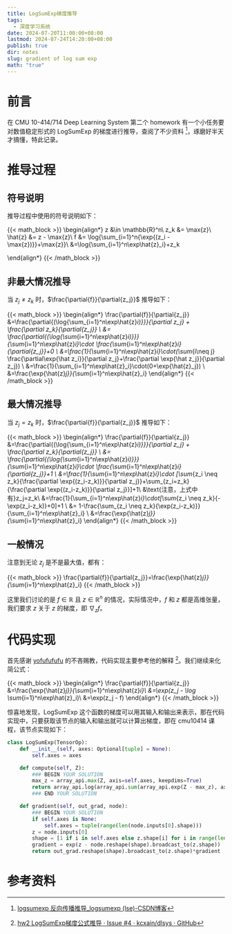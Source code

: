 ```yaml
---
title: LogSumExp梯度推导
tags:
  - 深度学习系统
date: 2024-07-20T11:08:00+08:00
lastmod: 2024-07-24T14:20:00+08:00
publish: true
dir: notes
slug: gradient of log sum exp
math: "true"
---
```


# 前言

在 CMU 10-414/714 Deep Learning System 第二个 homework 有一个小任务要对数值稳定形式的 LogSumExp 的梯度进行推导，查阅了不少资料 [^1]，琢磨好半天才搞懂，特此记录。

# 推导过程

## 符号说明

推导过程中使用的符号说明如下：

{{< math_block >}}
\begin{align*}
 z &\in \mathbb{R}^n\\
 z_k &= \max{z}\\
 \hat{z} &= z - \max{z}\\
 f &= \log{\sum_{i=1}^n{\exp{(z_i - \max{z})}}+\max{z}}\\
 &=\log{\sum_{i=1}^n\exp\hat{z}_i}+z_k

\end{align*}
{{< /math_block >}}

## 非最大情况推导

当 $z_j\neq z_k$ 时，$\frac{\partial{f}}{\partial{z_j}}$ 推导如下：

{{< math_block >}}
\begin{align*}
\frac{\partial{f}}{\partial{z_j}} 
&=\frac{\partial{(\log{\sum_{i=1}^n\exp\hat{z}_i)}}}{\partial z_j} + \frac{\partial z_k}{\partial{z_j}} \\
&= \frac{\partial{(\log{\sum_{i=1}^n\exp\hat{z}_i)}}}{\sum_{i=1}^n\exp\hat{z}_i}\cdot \frac{\sum_{i=1}^n\exp\hat{z}_i}{\partial{z_j}}+0 \\
&=\frac{1}{\sum_{i=1}^n\exp\hat{z}_i}\cdot(\sum_{i\neq j} \frac{\partial\exp{\hat z_i}}{\partial z_j}+\frac{\partial \exp{\hat z_j}}{\partial z_j}) \\ 
&=\frac{1}{\sum_{i=1}^n\exp\hat{z}_i}\cdot(0+\exp{\hat{z}_j}) \\ 
&=\frac{\exp{\hat{z}_j}}{\sum_{i=1}^n\exp\hat{z}_i}
\end{align*}
{{< /math_block >}}

## 最大情况推导

当 $z_j= z_k$ 时，$\frac{\partial{f}}{\partial{z_j}}$ 推导如下：

{{< math_block >}}
\begin{align*}
\frac{\partial{f}}{\partial{z_j}} 
&=\frac{\partial{(\log{\sum_{i=1}^n\exp\hat{z}_i)}}}{\partial z_j} + \frac{\partial z_k}{\partial{z_j}} \\
&= \frac{\partial{(\log{\sum_{i=1}^n\exp\hat{z}_i)}}}{\sum_{i=1}^n\exp\hat{z}_i}\cdot \frac{\sum_{i=1}^n\exp\hat{z}_i}{\partial{z_j}}+1 \\
&=\frac{1}{\sum_{i=1}^n\exp\hat{z}_i}\cdot [\sum_{z_i \neq z_k}{\frac{\partial \exp{(z_i-z_k)}}{\partial z_j}}+\sum_{z_i=z_k}{\frac{\partial \exp{(z_i-z_k)}}{\partial z_j}}]+1\\
&\text{注意，上式中有}z_j=z_k\\
&=\frac{1}{\sum_{i=1}^n\exp\hat{z}_i}\cdot[\sum_{z_i \neq z_k}{-\exp(z_i-z_k)}+0]+1 \\
&= 1-\frac{\sum_{z_i \neq z_k}{\exp(z_i-z_k)}}{\sum_{i=1}^n\exp\hat{z}_i} \\
&=\frac{\exp{\hat{z}_j}}{\sum_{i=1}^n\exp\hat{z}_i}
\end{align*}
{{< /math_block >}}

## 一般情况

注意到无论 $z_j$ 是不是最大值，都有：

{{< math_block >}}
\frac{\partial{f}}{\partial{z_j}}=\frac{\exp{\hat{z}_j}}{\sum_{i=1}^n\exp\hat{z}_i}
{{< /math_block >}}

这里我们讨论的是 $f\in \mathbb{R}$ 且 $z\in\mathbb{R}^n$ 的情况，实际情况中，$f$ 和 $z$ 都是高维张量，我们要求 $z$ 关于 $z$ 的梯度，即 $\nabla_z f$。

# 代码实现

首先感谢 [yofufufufu](https://github.com/yofufufufu) 的不吝赐教，代码实现主要参考他的解释 [^2]。我们继续来化简公式：

{{< math_block >}}
\begin{align*}
\frac{\partial{f}}{\partial{z_j}}
&=\frac{\exp{\hat{z}_j}}{\sum_{i=1}^n\exp\hat{z}_i}\\
&=\exp(z_j - \log \sum_{i=1}^n\exp\hat{z}_i)\\
&=\exp(z_j - f)
\end{align*}
{{< /math_block >}}

惊喜地发现，LogSumExp 这个函数的梯度可以用其输入和输出来表示，那在代码实现中，只要获取该节点的输入和输出就可以计算出梯度，即在 cmu10414 课程，该节点实现如下：

```python
class LogSumExp(TensorOp):
    def __init__(self, axes: Optional[tuple] = None):
        self.axes = axes

    def compute(self, Z):
        ### BEGIN YOUR SOLUTION
        max_z = array_api.max(Z, axis=self.axes, keepdims=True)
        return array_api.log(array_api.sum(array_api.exp(Z - max_z), axis=self.axes)) + max_z.squeeze()
        ### END YOUR SOLUTION

    def gradient(self, out_grad, node):
        ### BEGIN YOUR SOLUTION
        if self.axes is None:
            self.axes = tuple(range(len(node.inputs[0].shape)))
        z = node.inputs[0]
        shape = [1 if i in self.axes else z.shape[i] for i in range(len(z.shape))]
        gradient = exp(z - node.reshape(shape).broadcast_to(z.shape))
        return out_grad.reshape(shape).broadcast_to(z.shape)*gradient
```

# 参考资料

[^1]: [logsumexp 反向传播推导\_logsumexp (lse)-CSDN博客](https://blog.csdn.net/u010043946/article/details/134408424)
[^2]: [hw2 LogSumExp梯度公式推导 · Issue #4 · kcxain/dlsys · GitHub](https://github.com/kcxain/dlsys/issues/4#issuecomment-2242385479)